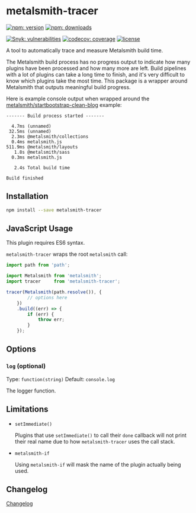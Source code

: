 # metalsmith-tracer

[![npm: version](https://img.shields.io/npm/v/metalsmith-tracer?color=%23cc3534&label=version&logo=npm&logoColor=white)](https://www.npmjs.com/package/metalsmith-tracer)
[![npm: downloads](https://img.shields.io/npm/dw/metalsmith-tracer?color=%23cc3534&logo=npm&logoColor=white)](https://www.npmjs.com/package/metalsmith-tracer)

[![Snyk: vulnerabilities](https://snyk.io/test/npm/metalsmith-tracer/badge.svg)](https://snyk.io/test/npm/metalsmith-tracer)
[![codecov: coverage](https://img.shields.io/codecov/c/github/emmercm/metalsmith-plugins?flag=metalsmith-tracer&logo=codecov&logoColor=white)](https://codecov.io/gh/emmercm/metalsmith-tracer)
[![license](https://img.shields.io/github/license/emmercm/metalsmith-plugins?color=blue)](https://github.com/emmercm/metalsmith-plugins/blob/main/LICENSE)

A tool to automatically trace and measure Metalsmith build time.

The Metalsmith build process has no progress output to indicate how many plugins have been processed and how many more are left. Build pipelines with a lot of plugins can take a long time to finish, and it's very difficult to know which plugins take the most time. This package is a wrapper around Metalsmith that outputs meaningful build progress.

Here is example console output when wrapped around the [metalsmith/startbootstrap-clean-blog](https://github.com/metalsmith/startbootstrap-clean-blog) example:

```text
------- Build process started -------

  4.7ms (unnamed)
 32.5ms (unnamed)
  2.3ms @metalsmith/collections
  0.4ms metalsmith.js
511.9ms @metalsmith/layouts
   1.8s @metalsmith/sass
  0.3ms metalsmith.js

   2.4s Total build time

Build finished
```

## Installation

```bash
npm install --save metalsmith-tracer
```

## JavaScript Usage

This plugin requires ES6 syntax.

`metalsmith-tracer` wraps the root `metalsmith` call:

```javascript
import path from 'path';

import Metalsmith from 'metalsmith';
import tracer     from 'metalsmith-tracer';

tracer(Metalsmith(path.resolve()), {
        // options here
    })
    .build((err) => {
        if (err) {
            throw err;
        }
    });
```

## Options

### `log` (optional)

Type: `function(string)` Default: `console.log`

The logger function.

## Limitations

- `setImmediate()`

  Plugins that use `setImmediate()` to call their `done` callback will not print their real name due to how `metalsmith-tracer` uses the call stack.

- `metalsmith-if`

  Using `metalsmith-if` will mask the name of the plugin actually being used.

## Changelog

[Changelog](./CHANGELOG.md)
